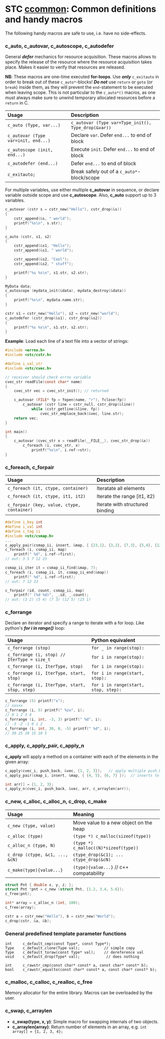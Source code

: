 # STC [ccommon](../include/stc/ccommon.h): Common definitions and handy macros

The following handy macros are safe to use, i.e. have no side-effects.

### c_auto, c_autovar, c_autoscope, c_autodefer
General ***defer*** mechanics for resource acquisition. These macros allows to specify the release of the
resource where the resource acquisition takes place. Makes it easier to verify that resources are released.

**NB**: These macros are one-time executed **for-loops**. Use ***only*** `c_exitauto` in order to break out
of these `c_auto*`-blocks! ***Do not*** use `return` or `goto` (or `break`) inside them, as they will
prevent the `end`-statement to be executed when leaving scope. This is not particular to the `c_auto*()`
macros, as one must always make sure to unwind temporary allocated resources before a `return` in C.

| Usage                                  | Description                                        |
|:---------------------------------------|:---------------------------------------------------|
| `c_auto (Type, var...)`                | `c_autovar (Type var=Type_init(), Type_drop(&var))` |
| `c_autovar (Type var=init, end...)`    | Declare `var`. Defer `end...` to end of block      |
| `c_autoscope (init, end...)`           | Execute `init`. Defer `end...` to end of block     |
| `c_autodefer (end...)`                 | Defer `end...` to end of block                     |
| `c_exitauto;`                          | Break safely out of a `c_auto*`-block/scope        |

For multiple variables, use either multiple **c_autovar** in sequence, or declare variable outside
scope and use **c_autoscope**. Also, **c_auto** support up to 3 variables.
```c
c_autovar (cstr s = cstr_new("Hello"), cstr_drop(&s))
{
    cstr_append(&s, " world");
    printf("%s\n", s.str);
}

c_auto (cstr, s1, s2)
{
    cstr_append(&s1, "Hello");
    cstr_append(&s1, " world");

    cstr_append(&s2, "Cool");
    cstr_append(&s2, " stuff");

    printf("%s %s\n", s1.str, s2.str);
}

MyData data;
c_autoscope (mydata_init(&data), mydata_destroy(&data))
{
    printf("%s\n", mydata.name.str);
}

cstr s1 = cstr_new("Hello"), s2 = cstr_new("world");
c_autodefer (cstr_drop(&s1), cstr_drop(&s2))
{
    printf("%s %s\n", s1.str, s2.str);
}
```
**Example**: Load each line of a text file into a vector of strings:
```c
#include <errno.h>
#include <stc/cstr.h>

#define i_val_str
#include <stc/cvec.h>

// receiver should check errno variable
cvec_str readFile(const char* name)
{
    cvec_str vec = cvec_str_init(); // returned

    c_autovar (FILE* fp = fopen(name, "r"), fclose(fp))
        c_autovar (cstr line = cstr_null, cstr_drop(&line))
            while (cstr_getline(&line, fp))
                cvec_str_emplace_back(&vec, line.str);
    return vec;
}

int main()
{
    c_autovar (cvec_str x = readFile(__FILE__), cvec_str_drop(&x))
        c_foreach (i, cvec_str, x)
            printf("%s\n", i.ref->str);
}
```

### c_foreach, c_forpair

| Usage                                      | Description                     |
|:-------------------------------------------|:--------------------------------|
| `c_foreach (it, ctype, container)`         | Iteratate all elements          |
| `c_foreach (it, ctype, it1, it2)`          | Iterate the range [it1, it2)    |
| `c_forpair (key, value, ctype, container)` | Iterate with structured binding |

```c
#define i_key int
#define i_val int
#define i_tag ii
#include <stc/csmap.h>
...
c_apply_pair(csmap_ii, insert, &map, { {23,1}, {3,2}, {7,3}, {5,4}, {12,5} });
c_foreach (i, csmap_ii, map)
    printf(" %d", i.ref->first);
// out: 3 5 7 12 23

csmap_ii_iter it = csmap_ii_find(&map, 7);
c_foreach (i, csmap_ii, it, csmap_ii_end(&map))
    printf(" %d", i.ref->first);
// out: 7 12 23

c_forpair (id, count, csmap_ii, map)
    printf(" (%d %d)", _.id, _.count);
// out: (3 2) (5 4) (7 3) (12 5) (23 1)
```

### c_forrange
Declare an iterator and specify a range to iterate with a for loop. Like python's ***for i in range()*** loop:

| Usage                                         | Python equivalent                    |
|:----------------------------------------------|:-------------------------------------|
| `c_forrange (stop)`                           | `for _ in range(stop):`              |
| `c_forrange (i, stop) // IterType = size_t`   | `for i in range(stop):`              |
| `c_forrange (i, IterType, stop)`              | `for i in range(stop):`              |
| `c_forrange (i, IterType, start, stop)`       | `for i in range(start, stop):`       |
| `c_forrange (i, IterType, start, stop, step)` | `for i in range(start, stop, step):` |

```c
c_forrange (5) printf("x");
// xxxxx
c_forrange (i, 5) printf(" %zu", i);
// 0 1 2 3 4
c_forrange (i, int, -3, 3) printf(" %d", i);
// -3 -2 -1 0 1 2
c_forrange (i, int, 30, 0, -5) printf(" %d", i);
// 30 25 20 15 10 5
```

### c_apply, c_apply_pair, c_apply_n
**c_apply** will apply a method on a container with each of the elements in the given array:
```c
c_apply(cvec_i, push_back, &vec, {1, 2, 3});   // apply multiple push_backs
c_apply_pair(cmap_i, insert, &map, { {4, 5}, {6, 7} });  // inserts to existing map

int arr[] = {1, 2, 3};
c_apply_n(cvec_i, push_back, &vec, arr, c_arraylen(arr));
```

### c_new, c_alloc, c_alloc_n, c_drop, c_make

| Usage                          | Meaning                                 |
|:-------------------------------|:----------------------------------------|
| `c_new (type, value)`          | Move value to a new object on the heap  |
| `c_alloc (type)`               | `(type *) c_malloc(sizeof(type))`       |
| `c_alloc_n (type, N)`          | `(type *) c_malloc((N)*sizeof(type))`   |
| `c_drop (ctype, &c1, ..., &cN)` | `ctype_drop(&c1); ... ctype_drop(&cN)`    |
| `c_make(type){value...}`       | `(type){value...}` // c++ compatability |

```c
struct Pnt { double x, y, z; };
struct Pnt *pnt = c_new (struct Pnt, {1.2, 3.4, 5.6});
c_free(pnt);

int* array = c_alloc_n (int, 100);
c_free(array);

cstr a = cstr_new("Hello"), b = cstr_new("World");
c_drop(cstr, &a, &b);
```

### General predefined template parameter functions
```
int     c_default_cmp(const Type*, const Type*);
Type    c_default_clone(Type val);           // simple copy
Type    c_default_toraw(const Type* val);    // dereference val
void    c_default_drop(Type* val);            // does nothing

int     c_rawstr_cmp(const char* const* a, const char* const* b);
bool    c_rawstr_equalto(const char* const* a, const char* const* b);
```

### c_malloc, c_calloc, c_realloc, c_free
Memory allocator for the entire library. Macros can be overloaded by the user.

### c_swap, c_arraylen
- **c_swap(type, x, y)**: Simple macro for swapping internals of two objects.
- **c_arraylen(array)**: Return number of elements in an array, e.g. `int array[] = {1, 2, 3, 4};`
